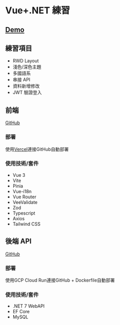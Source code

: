 # Vue+.NET 練習

## [Demo](https://vue-project-jyun.vercel.app/)

## 練習項目

- RWD Layout
- 淺色/深色主題
- 多國語系
- 串接 API
- 資料新增修改
- JWT 驗證登入

## 前端

[GitHub](https://github.com/njyun666666/PM.React)

### 部署

使用[Vercel](https://vercel.com)連接GitHub自動部署

### 使用技術/套件

- Vue 3
- Vite
- Pinia
- Vue-i18n
- Vue Router
- VeeValidate
- Zod
- Typescript
- Axios
- Tailwind CSS

## 後端 API

[GitHub](https://github.com/njyun666666/PM.Net)

### 部署

使用GCP Cloud Run連接GitHub + Dockerfile自動部署

### 使用技術/套件

- .NET 7 WebAPI
- EF Core
- MySQL

